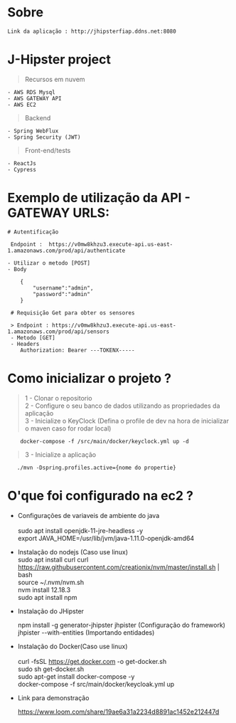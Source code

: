 # Sobre
    Link da aplicação : http://jhipsterfiap.ddns.net:8080
# J-Hipster project

  > <p> Recursos em nuvem <br>
    - AWS RDS Mysql
    - AWS GATEWAY API
    - AWS EC2
   </p>
    
 > <p> Backend <br>
    - Spring WebFlux
    - Spring Security (JWT)
   </p>
  
 > <p>Front-end/tests<br>
    - ReactJs
    - Cypress
   </p>
    

  
# Exemplo de utilização da API - GATEWAY URLS:

    # Autentificação
    
     Endpoint :  https://v0mw8khzu3.execute-api.us-east-1.amazonaws.com/prod/api/authenticate
   
    - Utilizar o metodo [POST]
    - Body
    
        {
            "username":"admin",
            "password":"admin"
        }
        
     # Requisição Get para obter os sensores
     
     > Endpoint : https://v0mw8khzu3.execute-api.us-east-1.amazonaws.com/prod/api/sensors
     - Metodo [GET]
     - Headers
        Authorization: Bearer ---TOKENX-----
         
 # Como inicializar o projeto ?
 
 > 1 - Clonar o repositorio <br>
 > 2 - Configure o seu banco de dados utilizando as propriedades da aplicação <br>
 > 3 - Inicialize o KeyClock (Defina o profile de dev na hora de inicializar o maven caso for rodar local)
         
        docker-compose -f /src/main/docker/keyclock.yml up -d
         
 > 3 - Inicialize a aplicação <br>
     
       ./mvn -Dspring.profiles.active={nome do propertie}
 
 # O'que foi configurado na ec2 ?
 
- Configurações de variaveis de ambiente do java <br>  
         sudo apt install openjdk-11-jre-headless -y <br>
         export JAVA_HOME=/usr/lib/jvm/java-1.11.0-openjdk-amd64  <br>
    
- Instalação do nodejs (Caso use linux)<br>
         sudo apt install curl
         curl https://raw.githubusercontent.com/creationix/nvm/master/install.sh | bash <br>
         source ~/.nvm/nvm.sh <br>
         nvm install 12.18.3 <br>
         sudo apt install npm 
    
- Instalação do JHipster <br>  

    npm install -g generator-jhipster
    jhpister (Configuração do framework)
    jhpister --with-entities (Importando entidades)
   
- Instalação do Docker(Caso use linux) <br>  
     curl -fsSL https://get.docker.com -o get-docker.sh <br>
     sudo sh get-docker.sh <br>
     sudo apt-get install docker-compose -y <br> 
     docker-compose -f src/main/docker/keycloak.yml up <br>
 
 
 - Link para demonstração
 
    https://www.loom.com/share/19ae6a31a2234d8891ac1452e212447d
